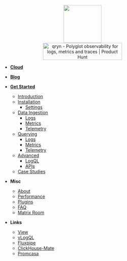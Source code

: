 <p align="center">
  <a href="/#/">
    <img src="https://user-images.githubusercontent.com/1423657/218816262-e0e8d7ad-44d0-4a7d-9497-0d383ed78b83.png" width=120 />
  </a>
  <br/>
  <a href="https://qryn.cloud" target="_blank"><img src="https://api.producthunt.com/widgets/embed-image/v1/top-post-topic-badge.svg?post_id=374769&theme=light&period=monthly&topic_id=93" alt="qryn - Polyglot&#0032;observability&#0032;for&#0032;logs&#0044;&#0032;metrics&#0032;and&#0032;traces | Product Hunt" style="width: 250px; height: 54px;" width="250" height="54" /></a>  
  
</p>

* **[Cloud](https://qryn.cloud)**
* **[Blog](https://blog.qryn.dev/)**
* **[Get Started](/ "QRYN: Polyglot Observability")**
  * [Introduction](introduction.md "QRYN – Installation – LogQL for ClickHouse and beyond")
  * [Installation](installation.md "QRYN – Installation – LogQL for ClickHouse and beyond")
    * [Settings](env.md "QRYN – Supported Components – LogQL for ClickHouse and beyond")
  * [Data Ingestion](ingestion.md "QRYN – Supported Components – LogQL for ClickHouse and beyond")
    * [Logs](logs/ingestion.md "QRYN – Supported Components – LogQL for ClickHouse and beyond")
    * [Metrics](metrics/ingestion.md "QRYN – Supported Components – LogQL for ClickHouse and beyond")
    * [Telemetry](telemetry/ingestion.md "QRYN – Supported Components – LogQL for ClickHouse and beyond")
  * [Querying](getting-started.md "QRYN – Getting Started – LogQL for ClickHouse and beyond")
    * [Logs](logs/query "QRYN – Getting Started – LogQL for ClickHouse and beyond")
    * [Metrics](metrics/query "QRYN by Metrico.in")
    * [Telemetry](telemetry/query "QRYN by Metrico.in")
  * [Advanced](examples.md "QRYN – Getting Started – LogQL for ClickHouse and beyond")
    * [LogQL](guide/logql.md "QRYN – Getting Started – LogQL for ClickHouse and beyond") 
    * [APIs](support.md "QRYN – Supported Components – LogQL for ClickHouse and beyond")
  * [Case Studies](case-studies.md "QRYN – Case Studies – LogQL for ClickHouse and beyond")

* **Misc**
  * [About](about.md "QRYN – Motivations – LogQL for ClickHouse and beyond")
  * [Performance](performance.md)
  * [Plugins](plugins.md)
  * [FAQ](faq.md)
  * [Matrix Room](https://matrix.to/#/#qryn:matrix.org)


* **Links**
  * [View](https://github.com/metrico/qryn-view)
  * [vLogQL](https://github.com/metrico/vLogql)
  * [Fluxpipe](https://github.com/metrico/fluxpipe)
  * [ClickHouse-Mate](https://github.com/metrico/clickhouse-mate)
  * [Promcasa](https://github.com/metrico/promcasa)

<!--
* **General Concepts**
  * [Introduction](introduction.md "QRYN – General Concepts – Introduction – LogQL for ClickHouse and beyond")
-->
